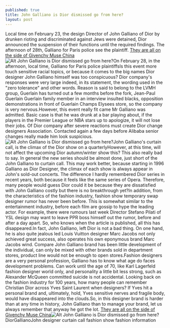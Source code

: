 ```yaml
---
published: true
title: John Galliano is Dior dismissed go from here?
layout: post
---
```

Local time on February 23, the design Director of John Galliano of Dior by drunken rioting and discriminated against Jews were detained, Dior announced the suspension of their functions until the required findings. The afternoon of 28th, Galliano for Paris police see the plaintiff. [They are all on the side of Givenchy Muse China](http://www.faybag.com/2015/11/18/they-are-all-on-the-side-of-givenchy-muse-china-ming-xi/)![Alt John Galliano is Dior dismissed go from here?](https://c2.staticflickr.com/6/5636/22913436610_bbd48843c1_z.jpg)On February 28, in the afternoon, local time, Galliano for Paris police plaintiffsIs this event more touch sensitive racial topics, or because it comes to the big names Dior designer John Galliano himself was too conspicuous? Dior company\'s responses were very large indeed, in its statement, the wording used in the \"zero tolerance\" and other words. Reason is said to belong to the LVMH group, Guerlain has turned out a few months before the fork, Jean-Paul Guerlain Guerlain family member in an interview insulted blacks, opposition demonstrations in front of Guerlain Champs Elysees store, so the company is very nervous.However, this event really fit came Mr Galliano was admitted. Basic case is that he was drunk at a bar playing about, if the players in the Premier League or NBA stars up to apologize, it will not lose their jobs. Of Dior company after severe reactions must create Dior change designers Association. Contacted again a few days before Alibaba senior changes really made him look suspicious.![Alt John Galliano is Dior dismissed go from here?](https://c2.staticflickr.com/6/5624/23183150946_216efe2686_z.jpg)John Galliano\'s curtain call, is the climax of the Dior show on a quarterlyHowever, at this time, will not affect the upcoming Dior autumn/winter show this? This also really bad to say. In general the new series should be almost done, just short of the John Galliano to curtain call. This may work better, because starting in 1996 Galliano as Dior Designer, the climax of each show is always appear in John\'s sold-out concerts. The difference I hardly remembered Dior series in recent years, both because it feels like the same series of Opera. Therefore, many people would guess Dior could it be because they are dissatisfied with John Galliano costly but there is no breakthrough yet?In addition, from the characteristics of the fashion industry, fashion show temporary swap designer rumor has never been before. This is somewhat similar to the entertainment industry, before each film are gossip to hype the leading actor. For example, there were rumours last week Director Stefano Pilati of YSL design may want to leave PPR boss himself out the rumor, before and after a day apart. So, who knows when the article is published, all this has disappeared.In fact, John Galliano, left Dior is not a bad thing. On one hand, he is also quite jealous led Louis Vuitton designer Marc Jacobs not only achieved great success, also operates his own eponymous brand Marc Jacobs wind. Compare John Galliano brand has been little development of the individual, can only be mixed with other brands sold in department stores, product line would not be enough to open stores.Fashion designers are a very personal profession, Galliano has to know what age do faces development problems. Can work until the age of 70, like Karl Lagerfeld fashion designer world only, and personality a little bit less strong, such as Alexander McQueen committed suicide is not accidental. Looking back on the fashion industry for 100 years, how many people can remember Christian Dior across Yves Saint Laurent when designers? If Yves hit a personal brand and, ultimately, hold, Yves sensitive nerves and fragile body, would have disappeared into the clouds.So, in this designer brand is harder than at any time in history, John Galliano than to manage your brand, let us always remember that anyway he got the lot. [They are all on the side of Givenchy Muse China](http://www.faybag.com/2015/11/18/they-are-all-on-the-side-of-givenchy-muse-china-ming-xi/)![Alt John Galliano is Dior dismissed go from here?](https://c1.staticflickr.com/1/649/23209266545_80a16616cb_z.jpg)DiorGallianoJohn designer curtain call fashion show fashion information